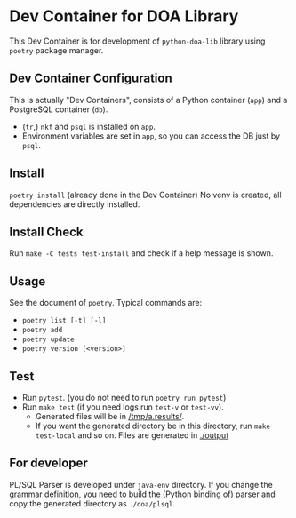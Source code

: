 # Dev Container for DOA Library

This Dev Container is for development of `python-doa-lib` library using `poetry` package manager.

## Dev Container Configuration

This is actually "Dev Containers", consists of a Python container (`app`) and a PostgreSQL container (`db`).
- (`tr`,) `nkf` and `psql` is installed on `app`.
- Environment variables are set in `app`, so you can access the DB just by `psql`.

## Install

`poetry install` (already done in the Dev Container)
No venv is created, all dependencies are directly installed.

## Install Check

Run `make -C tests test-install` and check if a help message is shown.

## Usage
 
See the document of `poetry`. Typical commands are:

- `poetry list [-t] [-l]`
- `poetry add`
- `poetry update`
- `poetry version [<version>]`

## Test

- Run `pytest`. (you do not need to run `poetry run pytest`)
- Run `make test` (if you need logs run `test-v` or `test-vv`).
  - Generated files will be in [/tmp/a.results/](/tmp/a.results/).
  - If you want the generated directory be in this directory,
  run `make test-local` and so on. Files are generated in [./output](./output)

## For developer

PL/SQL Parser is developed under `java-env` directory.
If you change the grammar definition, you need to build the (Python binding of) parser and copy the generated directory as `./doa/plsql`.
